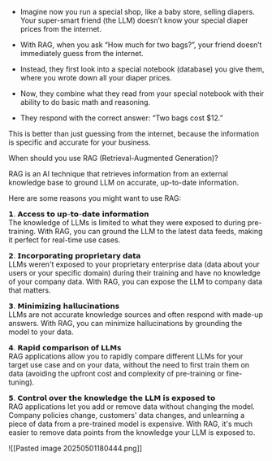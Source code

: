 - Imagine now you run a special shop, like a baby store, selling diapers. Your super-smart friend (the LLM) doesn’t know your special diaper prices from the internet.
    
- With RAG, when you ask “How much for two bags?”, your friend doesn’t immediately guess from the internet.
    
- Instead, they first look into a special notebook (database) you give them, where you wrote down all your diaper prices.
    
- Now, they combine what they read from your special notebook with their ability to do basic math and reasoning.
    
- They respond with the correct answer: “Two bags cost $12.”
    

This is better than just guessing from the internet, because the information is specific and accurate for your business.


When should you use RAG (Retrieval-Augmented Generation)?  
  
RAG is an AI technique that retrieves information from an external knowledge base to ground LLM on accurate, up-to-date information.  
  
Here are some reasons you might want to use RAG:  
  
𝟭. 𝗔𝗰𝗰𝗲𝘀𝘀 𝘁𝗼 𝘂𝗽-𝘁𝗼-𝗱𝗮𝘁𝗲 𝗶𝗻𝗳𝗼𝗿𝗺𝗮𝘁𝗶𝗼𝗻  
The knowledge of LLMs is limited to what they were exposed to during pre-training. With RAG, you can ground the LLM to the latest data feeds, making it perfect for real-time use cases.  
  
𝟮. 𝗜𝗻𝗰𝗼𝗿𝗽𝗼𝗿𝗮𝘁𝗶𝗻𝗴 𝗽𝗿𝗼𝗽𝗿𝗶𝗲𝘁𝗮𝗿𝘆 𝗱𝗮𝘁𝗮  
LLMs weren't exposed to your proprietary enterprise data (data about your users or your specific domain) during their training and have no knowledge of your company data. With RAG, you can expose the LLM to company data that matters.  
  
𝟯. 𝗠𝗶𝗻𝗶𝗺𝗶𝘇𝗶𝗻𝗴 𝗵𝗮𝗹𝗹𝘂𝗰𝗶𝗻𝗮𝘁𝗶𝗼𝗻𝘀  
LLMs are not accurate knowledge sources and often respond with made-up answers. With RAG, you can minimize hallucinations by grounding the model to your data.  
  
𝟰. 𝗥𝗮𝗽𝗶𝗱 𝗰𝗼𝗺𝗽𝗮𝗿𝗶𝘀𝗼𝗻 𝗼𝗳 𝗟𝗟𝗠𝘀  
RAG applications allow you to rapidly compare different LLMs for your target use case and on your data, without the need to first train them on data (avoiding the upfront cost and complexity of pre-training or fine-tuning).  
  
𝟱. 𝗖𝗼𝗻𝘁𝗿𝗼𝗹 𝗼𝘃𝗲𝗿 𝘁𝗵𝗲 𝗸𝗻𝗼𝘄𝗹𝗲𝗱𝗴𝗲 𝘁𝗵𝗲 𝗟𝗟𝗠 𝗶𝘀 𝗲𝘅𝗽𝗼𝘀𝗲𝗱 𝘁𝗼  
RAG applications let you add or remove data without changing the model. Company policies change, customers' data changes, and unlearning a piece of data from a pre-trained model is expensive. With RAG, it's much easier to remove data points from the knowledge your LLM is exposed to.  

![[Pasted image 20250501180444.png]]